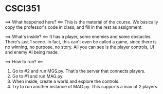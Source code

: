 # CSCI351

==> What happened here? <==
This is the material of the course. We basically copy the professor's code in class, and fill in the rest as assignment.

==> What's inside? <==
It has a player, some enemies and some obstacles. There's just 1 scene.
In fact, this can't even be called a game, since there is no winning, no purpose, no story.
All you can see is the player controls, UI and enemy AI being made.

==> How to run? <==
1. Go to #2 and run MGS.py. That's the server that connects players.
2. Go to #1 and run MAG.py.
3. When inside, create a world and explore the controls.
4. Try to run another instance of MAG.py. This supports a max of 2 players.
